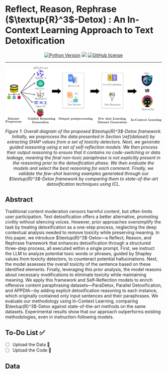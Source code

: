 # Reflect, Reason, Rephrase ($\textup{R}^3$-Detox) : An In-Context Learning Approach to Text Detoxification
<div align="center">

[![Python Version](https://img.shields.io/badge/Python-3.10-blue.svg)](https://github.com/TheMrguiller/Collaborative-Content-Moderation)
[<img src="https://img.shields.io/badge/Framework-PyTorch-red.svg"/>](https://pytorch.org/)
[![GitHub license](https://img.shields.io/github/license/eureka-research/Eureka)](LICENSE)
______________________________________________________________________
<img src="https://raw.githubusercontent.com/TheMrguiller/R-3-Detox/main/resources/methodology.svg" width="800">
<p><em>Figure 1: Overall diagram of the proposed $\textup{R}^3$-Detox framework. Initially, we preprocess the data presented in Section \ref{dataset} by extracting SHAP values from a set of toxicity detectors. Next, we generate guided reasoning using a set of self-reflection models. We then process their output reasoning to ensure that it contains no code-switching or data leakage, meaning the final non-toxic paraphrase is not explicitly present in the reasoning prior to the detoxification phase. We then evaluate the models and select the best reasoning for each comment. Finally, we validate the few-shot learning examples generated through our $\textup{R}^3$-Detox framework by comparing them to state-of-the-art detoxification techniques using ICL. </em></p>
</div>

## Abstract
Traditional content moderation censors harmful content, but often limits user participation. Text detoxification offers a better alternative, promoting civility without silencing voices. However, prior approaches oversimplify the task by treating detoxification as a one-step process, neglecting the deep contextual analysis needed to remove toxicity while preserving meaning. In this paper, we introduce $\textup{R}^3$-Detox—a Reflect, Reason, and Rephrase framework that enhances detoxification through a structured three-step process, all executed within a single prompt. First, we instruct the LLM to analyze potential toxic words or phrases, guided by Shapley values from toxicity detectors, to counteract potential hallucinations. Next, the model assesses the overall toxicity of the sentence based on these identified elements. Finally, leveraging this prior analysis, the model reasons about necessary modifications to eliminate toxicity while maintaining meaning. We apply this framework and Self-Reflection models to enrich offensive content paraphrasing datasets—ParaDetox, Parallel Detoxification, and APPDIA—by adding explicit detoxification reasoning to each instance, which originally contained only input sentences and their paraphrases. We evaluate our methodology using In-Context Learning, comparing $\textup{R}^3$-Detox against state-of-the-art methods on the same datasets. Experimental results show that our approach outperforms existing methodologies, even in instruction-following models.
## To-Do List ✅

- [ ] Upload the Data 📂
- [ ] Upload the Code 📝

## Data
